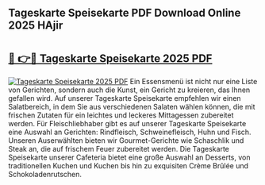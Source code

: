 ## Tageskarte Speisekarte PDF Download Online 2025 HAjir

# <h2><a href="http://gccesqw.nevu.top/?p=Tageskarte+Speisekarte">🔗 👉🔴 Tageskarte Speisekarte 2025 PDF</a></h2>

[![Tageskarte Speisekarte 2025 PDF](https://i.imgur.com/dBaPXMq.png)](http://gccesqw.nevu.top/?p=Tageskarte+Speisekarte)
Ein Essensmenü ist nicht nur eine Liste von Gerichten, sondern auch die Kunst, ein Gericht zu kreieren, das Ihnen gefallen wird. Auf unserer Tageskarte Speisekarte empfehlen wir einen Salatbereich, in dem Sie aus verschiedenen Salaten wählen können, die mit frischen Zutaten für ein leichtes und leckeres Mittagessen zubereitet werden. Für Fleischliebhaber gibt es auf unserer Tageskarte Speisekarte eine Auswahl an Gerichten: Rindfleisch, Schweinefleisch, Huhn und Fisch. Unseren Auserwählten bieten wir Gourmet-Gerichte wie Schaschlik und Steak an, die auf frischem Feuer zubereitet werden. Die Tageskarte Speisekarte unserer Cafeteria bietet eine große Auswahl an Desserts, von traditionellen Kuchen und Kuchen bis hin zu exquisiten Crème Brûlée und Schokoladenrutschen.
